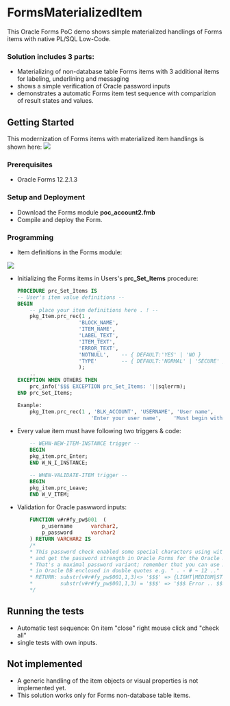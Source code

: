 # FormsMaterializedItem
This Oracle Forms PoC demo shows simple materialized handlings of Forms items with native PL/SQL Low-Code.


### Solution includes 3 parts:
* Materializing of non-database table Forms items with 3 additional items for labeling, underlining and messaging
* shows a simple verification of Oracle password inputs
* demonstrates a automatic Forms item test sequence with comparizion of result states and values.

## Getting Started

This modernization of Forms items with materialized item handlings is shown here:
<img src="http://www.fmatz.com/MITEM.gif" />

### Prerequisites

* Oracle Forms 12.2.1.3

### Setup and Deployment

* Download the Forms module **poc_account2.fmb**
* Compile and deploy the Form.

### Programming

* Item definitions in the Forms module:

<img src="http://www.fmatz.com/MITEM-FULL.png" />

* Initializing the Forms items in Users's **prc_Set_Items** procedure:

    ```sql
    PROCEDURE prc_Set_Items IS
    -- User's item value definitions --
    BEGIN
        -- place your item definitions here . ! --
        pkg_Item.prc_rec(1 , 
                        'BLOCK_NAME',
                        'ITEM_NAME',
                        'LABEL_TEXT',
                        'ITEM_TEXT',
                        'ERROR_TEXT',
                        'NOTNULL',    -- { DEFAULT:'YES' | 'NO }
                        'TYPE'        -- { DEFAULT:'NORMAL' | 'SECURE' }
                        );
        ..
    EXCEPTION WHEN OTHERS THEN
        prc_info('$$$ EXCEPTION prc_Set_Items: '||sqlerrm);
    END prc_Set_Items;

    Example:
        pkg_Item.prc_rec(1 , 'BLK_ACCOUNT', 'USERNAME', 'User name',
                            'Enter your user name',    'Must begin with .. followed .. #_$');
    ```

* Every value item must have following two triggers & code:

    ```sql
        -- WEHN-NEW-ITEM-INSTANCE trigger --
        BEGIN
        pkg_item.prc_Enter;
        END W_N_I_INSTANCE;

        -- WHEN-VALIDATE-ITEM trigger --
        BEGIN
        pkg_item.prc_Leave;
        END W_V_ITEM;
    ```

* Validation for Oracle paswword inputs:

    ```sql
        FUNCTION v#r#fy_pw$001  (
            p_username      varchar2,
            p_password      varchar2
        ) RETURN VARCHAR2 IS
        /*
        * This password check enabled some special characters using with "my :-} password.§$"
        * and get the password strength in Oracle Forms for the Oracle DB password setting.
        * That's a maximal password variant; remember that you can use ANY characters
        * in Oracle DB enclosed in double quotes e.g. " . - # ~ 12 .."
        * RETURN: substr(v#r#fy_pw$001,1,3)<> '$$$' => {LIGHT|MEDIUM|STRONG} :: 'OK'
        *         substr(v#r#fy_pw$001,1,3) = '$$$' => '$$$ Error .. $$$' .
        */
    ```

## Running the tests

* Automatic test sequence: On item "close" right mouse click and "check all" 
* single tests with own inputs.

## Not implemented

* A generic handling of the item objects or visual properties is not implemented yet.
* This solution works only for Forms non-database table items.
